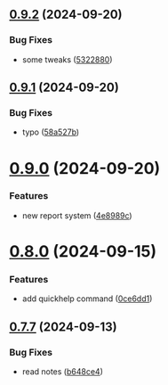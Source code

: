 ## [0.9.2](https://github.com/Torwent/wasp-discord/compare/v0.9.1...v0.9.2) (2024-09-20)


### Bug Fixes

* some tweaks ([5322880](https://github.com/Torwent/wasp-discord/commit/53228806891bdf90bb95a3997455f88c18b23ee0))



## [0.9.1](https://github.com/Torwent/wasp-discord/compare/v0.9.0...v0.9.1) (2024-09-20)


### Bug Fixes

* typo ([58a527b](https://github.com/Torwent/wasp-discord/commit/58a527b944410c7faceefef8b8b5a07da1a4af5c))



# [0.9.0](https://github.com/Torwent/wasp-discord/compare/v0.8.0...v0.9.0) (2024-09-20)


### Features

* new report system ([4e8989c](https://github.com/Torwent/wasp-discord/commit/4e8989cf2be063398fdb5caab8fbca65f078f3a6))



# [0.8.0](https://github.com/Torwent/wasp-discord/compare/v0.7.7...v0.8.0) (2024-09-15)


### Features

* add quickhelp command ([0ce6dd1](https://github.com/Torwent/wasp-discord/commit/0ce6dd17176fe4c2d47f949096cb10d38cdd02ba))



## [0.7.7](https://github.com/Torwent/wasp-discord/compare/v0.7.6...v0.7.7) (2024-09-13)


### Bug Fixes

* read notes ([b648ce4](https://github.com/Torwent/wasp-discord/commit/b648ce4948c8564ec70dc46f203f97970b297627))



